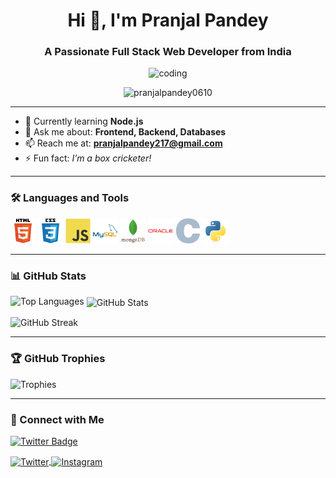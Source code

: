 <h1 align="center">Hi 👋, I'm Pranjal Pandey</h1>
<h3 align="center">A Passionate Full Stack Web Developer from India</h3>

<p align="center">
  <img src="https://media.giphy.com/media/v1.Y2lkPWVjZjA1ZTQ3d21wdTk1cjFod3d6YXVieGR5YXE5ZG15dWQzN3RvcnA3eTd5MWxsOSZlcD12MV9naWZzX3JlbGF0ZWQmY3Q9Zw/SWoSkN6DxTszqIKEqv/giphy.gif" alt="coding" style="max-width: 100%; height: auto;" />
</p>




<p align="center">
  <img src="https://komarev.com/ghpvc/?username=pranjalpandey0610&label=Profile%20views&color=0e75b6&style=flat" alt="pranjalpandey0610" />
</p>

---

- 🌱 Currently learning **Node.js**
- 💬 Ask me about: **Frontend, Backend, Databases**
- 📫 Reach me at: **pranjalpandey217@gmail.com**
- ⚡ Fun fact: *I’m a box cricketer!*

---

### 🛠️ Languages and Tools

<p align="left">
  <img src="https://raw.githubusercontent.com/devicons/devicon/master/icons/html5/html5-original-wordmark.svg" alt="html5" width="40" height="40"/>
  <img src="https://raw.githubusercontent.com/devicons/devicon/master/icons/css3/css3-original-wordmark.svg" alt="css3" width="40" height="40"/>
  <img src="https://raw.githubusercontent.com/devicons/devicon/master/icons/javascript/javascript-original.svg" alt="javascript" width="40" height="40"/>
  <img src="https://raw.githubusercontent.com/devicons/devicon/master/icons/mysql/mysql-original-wordmark.svg" alt="mysql" width="40" height="40"/>
  <img src="https://raw.githubusercontent.com/devicons/devicon/master/icons/mongodb/mongodb-original-wordmark.svg" alt="mongodb" width="40" height="40"/>
  <img src="https://raw.githubusercontent.com/devicons/devicon/master/icons/oracle/oracle-original.svg" alt="oracle" width="40" height="40"/>
  <img src="https://raw.githubusercontent.com/devicons/devicon/master/icons/c/c-original.svg" alt="c" width="40" height="40"/>
  <img src="https://raw.githubusercontent.com/devicons/devicon/master/icons/python/python-original.svg" alt="python" width="40" height="40"/>
</p>

---

### 📊 GitHub Stats

<p>
  <img align="left" src="https://github-readme-stats.vercel.app/api/top-langs?username=pranjalpandey0610&show_icons=true&locale=en&layout=compact" alt="Top Languages"/>
</p>

<p>&nbsp;<img align="center" src="https://github-readme-stats.vercel.app/api?username=pranjalpandey0610&show_icons=true&locale=en" alt="GitHub Stats" /></p>

<p><img align="center" src="https://streak-stats.demolab.com?user=pranjalpandey0610&theme=default&hide_border=false" alt="GitHub Streak" /></p>


---

### 🏆 GitHub Trophies

<p align="left">
  <img src="https://github-profile-trophy.vercel.app/?username=pranjalpandey0610" alt="Trophies" />
</p>

---

### 🤝 Connect with Me

<p align="left">
  <a href="https://twitter.com/pranjal98681471" target="blank">
    <img src="https://img.shields.io/twitter/follow/pranjal98681471?logo=twitter&style=for-the-badge" alt="Twitter Badge" />
  </a>
</p>

<p align="left">
  <a href="https://twitter.com/pranjal98681471" target="blank">
    <img align="center" src="https://raw.githubusercontent.com/rahuldkjain/github-profile-readme-generator/master/src/images/icons/Social/twitter.svg" alt="Twitter" height="30" width="40" />
  </a>
  <a href="https://instagram.com/_pranjal__pandey" target="blank">
    <img align="center" src="https://raw.githubusercontent.com/rahuldkjain/github-profile-readme-generator/master/src/images/icons/Social/instagram.svg" alt="Instagram" height="30" width="40" />
  </a>
</p>
